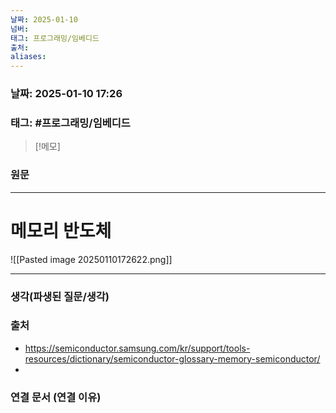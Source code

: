 ```yaml
---
날짜: 2025-01-10
넘버: 
태그: 프로그래밍/임베디드
출처: 
aliases:
---
```

### 날짜:  2025-01-10 17:26

### 태그: #프로그래밍/임베디드 

>[!메모]
>

### 원문
---
# 메모리 반도체

![[Pasted image 20250110172622.png]]


---
### 생각(파생된 질문/생각)

### 출처
- https://semiconductor.samsung.com/kr/support/tools-resources/dictionary/semiconductor-glossary-memory-semiconductor/
- 

### 연결 문서 (연결 이유)

